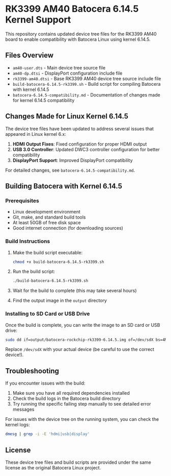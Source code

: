# RK3399 AM40 Batocera 6.14.5 Kernel Support

This repository contains updated device tree files for the RK3399 AM40 board to enable compatibility with Batocera Linux using kernel 6.14.5.

## Files Overview

- `am40-user.dts` - Main device tree source file
- `am40-dp.dtsi` - DisplayPort configuration include file
- `rk3399-am40.dtsi` - Base RK3399 AM40 device tree source include file
- `build-batocera-6.14.5-rk3399.sh` - Build script for compiling Batocera with kernel 6.14.5
- `batocera-6.14.5-compatibility.md` - Documentation of changes made for kernel 6.14.5 compatibility

## Changes Made for Linux Kernel 6.14.5

The device tree files have been updated to address several issues that appeared in Linux kernel 6.x:

1. **HDMI Output Fixes**: Fixed configuration for proper HDMI output
2. **USB 3.0 Controller**: Updated DWC3 controller configuration for better compatibility
3. **DisplayPort Support**: Improved DisplayPort compatibility

For detailed changes, see `batocera-6.14.5-compatibility.md`.

## Building Batocera with Kernel 6.14.5

### Prerequisites

- Linux development environment
- Git, make, and standard build tools
- At least 50GB of free disk space
- Good internet connection (for downloading sources)

### Build Instructions

1. Make the build script executable:
   ```bash
   chmod +x build-batocera-6.14.5-rk3399.sh
   ```

2. Run the build script:
   ```bash
   ./build-batocera-6.14.5-rk3399.sh
   ```

3. Wait for the build to complete (this may take several hours)

4. Find the output image in the `output` directory

### Installing to SD Card or USB Drive

Once the build is complete, you can write the image to an SD card or USB drive:

```bash
sudo dd if=output/batocera-rockchip-rk3399-6.14.5.img of=/dev/sdX bs=4M status=progress
```

Replace `/dev/sdX` with your actual device (be careful to use the correct device!).

## Troubleshooting

If you encounter issues with the build:

1. Make sure you have all required dependencies installed
2. Check the build logs in the Batocera build directory
3. Try running the specific failing step manually to see detailed error messages

For issues with the device tree on the running system, you can check the kernel logs:

```bash
dmesg | grep -i -E 'hdmi|usb|display'
```

## License

These device tree files and build scripts are provided under the same license as the original Batocera Linux project. 